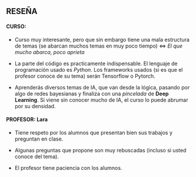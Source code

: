 ## RESEÑA 

#### CURSO:
- Curso muy interesante, pero que sin embargo tiene una mala estructura de temas (se abarcan muchos temas en muy poco tiempo) <=> *El que mucho abarca, poco aprieta*

- La parte del código es practicamente indispensable. El lenguaje de programación usado es *Python*. Los frameworks usados (si es que el profesor conoce de su tema) serán Tensorflow o Pytorch.

- Aprenderás diversos temas de IA, que van desde la lógica, pasando por algo de redes bayesianas y finaliza con una *pincelada* de **Deep Learning**. Si viene sin conocer mucho de IA, el curso lo puede abrumar por su densidad.

#### PROFESOR: Lara
- Tiene respeto por los alumnos que presentan bien sus trabajos y preguntan en clase. 

- Algunas preguntas que propone son muy rebuscadas (incluso si usted conoce del tema).

- El profesor tiene paciencia con los alumnos.



